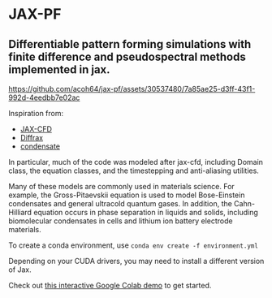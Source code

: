 # JAX-PF
## Differentiable pattern forming simulations with finite difference and pseudospectral methods implemented in jax.

https://github.com/acoh64/jax-pf/assets/30537480/7a85ae25-d3ff-43f1-992d-4eedbb7e02ac

Inspiration from:
- [JAX-CFD](https://github.com/google/jax-cfd)
- [Diffrax](https://github.com/patrick-kidger/diffrax)
- [condensate](https://github.com/biswaroopmukherjee/condensate)

In particular, much of the code was modeled after jax-cfd, including Domain class, the equation classes, and the timestepping and anti-aliasing utilities.

Many of these models are commonly used in materials science. For example, the Gross-Pitaevskii equation is used to model Bose-Einstein condensates and general ultracold quantum gases. In addition, the Cahn-Hilliard equation occurs in phase separation in liquids and solids, including biomolecular condensates in cells and lithium ion battery electrode materials.

To create a conda environment, use `conda env create -f environment.yml`

Depending on your CUDA drivers, you may need to install a different version of Jax.

Check out [this interactive Google Colab demo](https://colab.research.google.com/drive/1HxfLtD2CyyooliTC58Y6nrL9osfFvw9y?usp=sharing) to get started.
